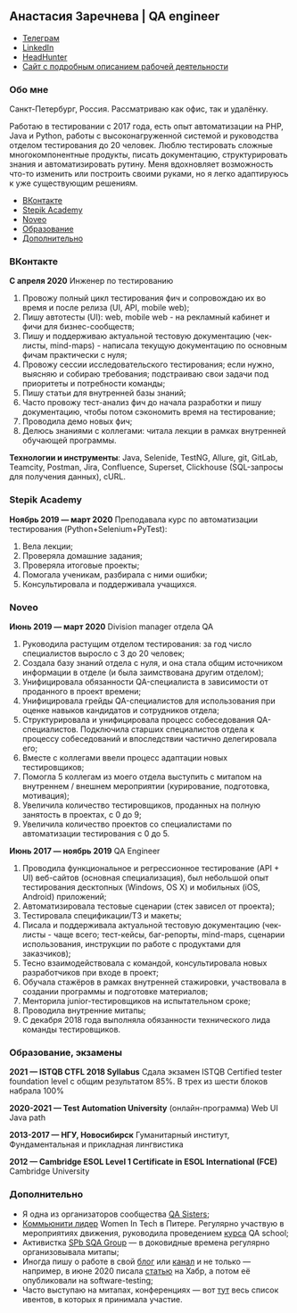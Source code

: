 ## Анастасия Заречнева | QA engineer

 - [Телеграм](https://t.me/aozherelyeva)
 - [LinkedIn](https://www.linkedin.com/in/aozherelyeva/)
 - [HeadHunter](https://spb.hh.ru/resume/4a837f62ff074ec1c50039ed1f65724b7a6431)
 - [Сайт с подробным описанием рабочей
   деятельности](https://qanastasiya.netlify.app/)
   

###  Обо мне

Санкт-Петербург, Россия. Рассматриваю как офис, так и удалёнку.

Работаю в тестировании с 2017 года, есть опыт автоматизации на PHP, Java и Python, работы с высоконагруженной системой и руководства отделом тестирования до 20 человек. Люблю тестировать сложные многокомпонентные продукты, писать документацию, структурировать знания и автоматизировать рутину. Меня вдохновляет возможность что-то изменить или построить своими руками, но я легко адаптируюсь к уже существующим решениям.

- [ВКонтакте](#вконтакте)
- [Stepik Academy](#stepik-academy)
- [Noveo](#noveo)
 - [Образование](#образование-экзамены)
 - [Дополнительно](#дополнительно)

### ВКонтакте
**С апреля 2020** Инженер по тестированию
1. Провожу полный цикл тестирования фич и сопровождаю их во время и после релиза (UI, API, mobile web);  
2. Пишу автотесты (UI): web, mobile web - на рекламный кабинет и фичи для бизнес-сообществ;  
3. Пишу и поддерживаю актуальной тестовую документацию (чек-листы, mind-maps) - написала текущую документацию по основным фичам практически с нуля;  
4. Провожу сессии исследовательского тестирования; если нужно, выясняю и собираю требования; подстраиваю свои задачи под приоритеты и потребности команды;  
5. Пишу статьи для внутренней базы знаний;  
6. Часто провожу тест-анализ фич до начала разработки и пишу документацию, чтобы потом сэкономить время на тестирование;  
7. Проводила демо новых фич;  
8. Делюсь знаниями с коллегами: читала лекции в рамках внутренней обучающей программы.  
  
**Технологии и инструменты**: Java, Selenide, TestNG, Allure, git, GitLab, Teamcity, Postman, Jira, Confluence, Superset, Clickhouse (SQL-запросы для получения данных), cURL.

### Stepik Academy
**Ноябрь 2019 — март 2020**
Преподавала курс по автоматизации тестирования (Python+Selenium+PyTest):  
1. Вела лекции;  
2. Проверяла домашние задания;  
3. Проверяла итоговые проекты;  
4. Помогала ученикам, разбирала с ними ошибки;  
5. Консультировала и поддерживала учащихся.

### Noveo
**Июнь  2019 — март  2020**
Division manager отдела QA
1. Руководила растущим отделом тестирования: за год число специалистов выросло с 3 до 20 человек;  
2. Создала базу знаний отдела с нуля, и она стала общим источником информации в отделе (и была заимствована другим отделом);  
3. Унифицировала обязанности QA-специалиста в зависимости от проданного в проект времени;  
4. Унифицировала грейды QA-специалистов для использования при оценке навыков кандидатов и сотрудников отдела;  
5. Структурировала и унифицировала процесс собеседования QA-специалистов. Подключила старших специалистов отдела к процессу собеседований и впоследствии частично делегировала его;  
6. Вместе с коллегами ввели процесс адаптации новых тестировщиков;  
7. Помогла 5 коллегам из моего отдела выступить с митапом на внутреннем / внешнем мероприятии (курирование, подготовка, мотивация);  
8. Увеличила количество тестировщиков, проданных на полную занятость в проектах, с 0 до 9;  
9. Увеличила количество проектов со специалистами по автоматизации тестирования с 0 до 5.

**Июнь  2017 — ноябрь  2019**
QA Engineer
1. Проводила функциональное и регрессионное тестирование (API + UI) веб-сайтов (основная специализация), был небольшой опыт тестирования десктопных (Windows, OS X) и мобильных (iOS, Android) приложений;  
2. Автоматизировала тестовые сценарии (стек зависел от проекта);  
3. Тестировала спецификации/ТЗ и макеты;  
4. Писала и поддерживала актуальной тестовую документацию (чек-листы - чаще всего; тест-кейсы, баг-репорты, mind-maps, сценарии использования, инструкции по работе с продуктами для заказчиков);  
5. Тесно взаимодействовала с командой, консультировала новых разработчиков при входе в проект;  
6. Обучала стажёров в рамках внутренней стажировки, участвовала в создании программы и подготовке материалов;  
7. Менторила junior-тестировщиков на испытательном сроке;  
7. Проводила внутренние митапы;  
9. С декабря 2018 года выполняла обязанности технического лида команды тестировщиков.


### Образование, экзамены
**2021 — ISTQB CTFL 2018 Syllabus**
Сдала экзамен ISTQB Certified tester foundation level с общим результатом 85%. В трех из шести блоков набрала 100%

**2020-2021 — Test Automation University** (онлайн-программа)
Web UI Java path

**2013-2017 — НГУ, Новосибирск**
Гуманитарный институт, Фундаментальная и прикладная лингвистика
  
**2012 — Cambridge ESOL Level 1 Certificate in ESOL International (FCE)**
Cambridge University

### Дополнительно

 - Я одна из организаторов сообщества [QA Sisters](https://sites.google.com/view/qasisters);
 - [Коммьюнити лидер](http://women-in-tech.org/ru) Women In Tech в Питере. Регулярно участвую в мероприятиях движения, руководила проведением [курса](https://stepik.org/course/73926) QA school;
 - Активистка [SPb SQA Group](https://t.me/spbsqa) — в доковидные времена регулярно организовывала митапы;
 - Иногда пишу о работе в свой [блог](https://teletype.in/@qa_nastasiya) или [канал](https://t.me/test_pass) и не только — например, в июне 2020 писала [статью](https://habr.com/ru/company/jugru/blog/506048/) на Хабр, а потом её опубликовали на software-testing;
 - Часто выступаю на митапах, конференциях — вот [тут](https://qanastasiya.netlify.app/events.html) весь список ивентов, в которых я принимала участие.

